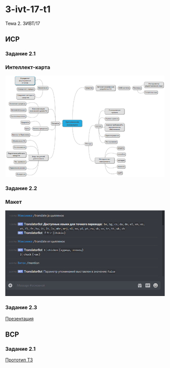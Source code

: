 # 3-ivt-17-t1
Тема 2. 3ИВТ/17

## ИСР
### Задание 2.1
### Интеллект-карта
![Интеллект-карта](mindmap.png "Интеллект-карта")

### Задание 2.2
### Макет
![Макет](layout.png "Макет")

### Задание 2.3
[Презентация](https://ctel-prj-mng.github.io/scrum-glossary/#slide3)

## ВСР
### Задание 2.1
[Прототип ТЗ](requirements.md)
